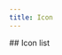 ```yaml
---
title: Icon
---
```



<ClientOnly>
## Icon list
<template>
    <Icon type='global-navigation-button'></Icon>
    <Icon type='wifi'></Icon>
    <Icon type='bluetooth'></Icon>
</template>
</ClientOnly>
